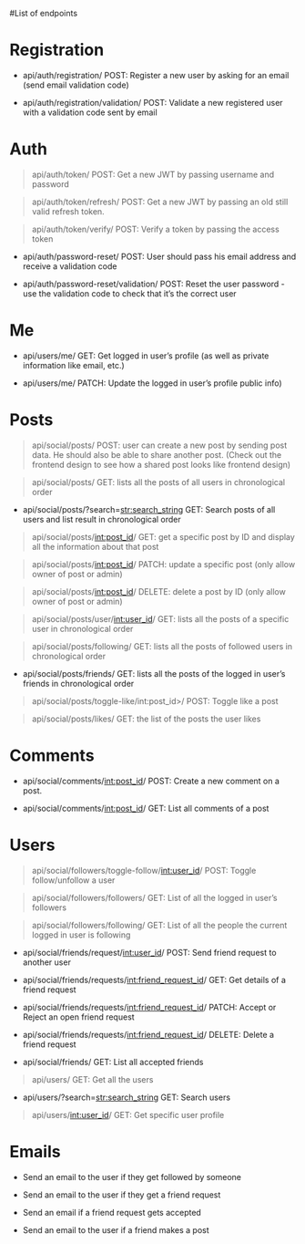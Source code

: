 #List of endpoints


# Registration
- api/auth/registration/ POST: Register a new user by asking for an email (send email validation code)

- api/auth/registration/validation/ POST: Validate a new registered user with a validation code sent by email


# Auth
> api/auth/token/ POST: Get a new JWT by passing username and password

> api/auth/token/refresh/ POST: Get a new JWT by passing an old still valid refresh token.

> api/auth/token/verify/ POST: Verify a token by passing the access token

- api/auth/password-reset/ POST: User should pass his email address and receive a validation code

- api/auth/password-reset/validation/ POST: Reset the user password - use the validation code to check that it’s the correct user


# Me
- api/users/me/ GET: Get logged in user’s profile (as well as private information like email, etc.)

- api/users/me/ PATCH: Update the logged in user’s profile public info)


# Posts
> api/social/posts/ POST: user can create a new post by sending post data. He should also be able to share another post. (Check out the frontend design to see how a shared post looks like frontend design)

> api/social/posts/ GET: lists all the posts of all users in chronological order

- api/social/posts/?search=<str:search_string> GET: Search posts of all users and list result in chronological order

> api/social/posts/<int:post_id>/ GET: get a specific post by ID and display all the information about that post

> api/social/posts/<int:post_id>/ PATCH: update a specific post (only allow owner of post or admin)

> api/social/posts/<int:post_id>/ DELETE: delete a post by ID (only allow owner of post or admin)

> api/social/posts/user/<int:user_id>/ GET: lists all the posts of a specific user in chronological order

> api/social/posts/following/ GET: lists all the posts of followed users in chronological order

- api/social/posts/friends/ GET: lists all the posts of the logged in user’s friends in chronological order

> api/social/posts/toggle-like/int:post_id>/ POST: Toggle like a post

> api/social/posts/likes/ GET: the list of the posts the user likes


# Comments
- api/social/comments/<int:post_id>/ POST: Create a new comment on a post.

- api/social/comments/<int:post_id>/ GET: List all comments of a post

# Users
> api/social/followers/toggle-follow/<int:user_id>/ POST: Toggle follow/unfollow a user

> api/social/followers/followers/ GET: List of all the logged in user’s followers

> api/social/followers/following/ GET: List of all the people the current logged in user is following

- api/social/friends/request/<int:user_id>/ POST: Send friend request to another user

- api/social/friends/requests/<int:friend_request_id>/ GET: Get details of a friend request

- api/social/friends/requests/<int:friend_request_id>/ PATCH: Accept or Reject an open friend request

- api/social/friends/requests/<int:friend_request_id>/ DELETE: Delete a friend request

- api/social/friends/ GET: List all accepted friends

> api/users/ GET: Get all the users

- api/users/?search=<str:search_string> GET: Search users

> api/users/<int:user_id>/ GET: Get specific user profile

# Emails
- Send an email to the user if they get followed by someone

- Send an email to the user if they get a friend request

- Send an email if a friend request gets accepted

- Send an email to the user if a friend makes a post